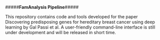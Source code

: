 #####**FamAnalysis Pipeline**#####

This repository contains code and tools developed for the paper Discovering predisposing genes for hereditary breast cancer using deep learning by Gal Passi et al.
A user-friendly command-line interface is still under development and will be released in short time.  
